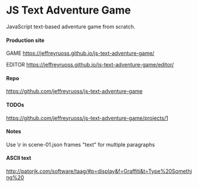 # JS Text Adventure Game
JavaScript text-based adventure game from scratch.

#### Production site

GAME 
https://jeffreyruoss.github.io/js-text-adventure-game/

EDITOR
https://jeffreyruoss.github.io/js-text-adventure-game/editor/

#### Repo
https://github.com/jeffreyruoss/js-text-adventure-game

#### TODOs
https://github.com/jeffreyruoss/js-text-adventure-game/projects/1

#### Notes
Use \r in scene-01.json frames "text" for multiple paragraphs

#### ASCII text
http://patorjk.com/software/taag/#p=display&f=Graffiti&t=Type%20Something%20
